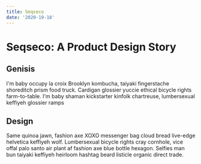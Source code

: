 ```yaml
---
title: Seqseco
date: '2020-19-18'
---
```


# Seqseco: A Product Design Story

## Genisis

I'm baby occupy la croix Brooklyn kombucha, taiyaki fingerstache shoreditch prism food truck. Cardigan glossier yuccie ethical bicycle rights farm-to-table. I'm baby shaman kickstarter kinfolk chartreuse, lumbersexual keffiyeh glossier ramps

## Design

Same quinoa jawn, fashion axe XOXO messenger bag cloud bread live-edge helvetica keffiyeh wolf. Lumbersexual bicycle rights cray cornhole, vice offal palo santo air plant af fashion axe blue bottle hexagon. Selfies man bun taiyaki keffiyeh heirloom hashtag beard listicle organic direct trade.
